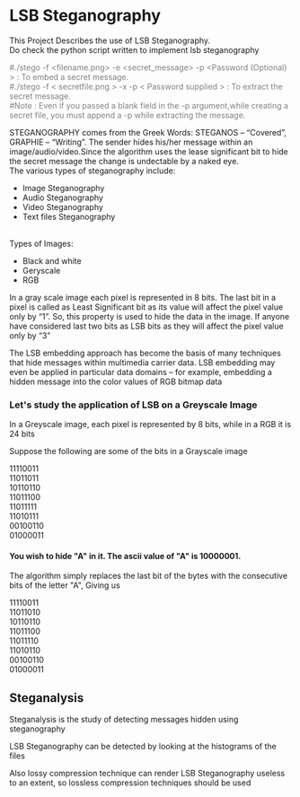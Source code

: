 # LSB Steganography

This Project Describes the use of LSB Steganography.<br>
Do check the python script written to implement lsb steganography<br>
<p style="color: grey" >#./stego -f &lt;filename.png&gt; -e &lt;secret_message&gt; -p &lt;Password (Optional) &gt; : To embed a secret message. <br>
#./stego -f &lt; secretfile.png &gt; -x -p &lt; Password supplied &gt; : To extract the secret message.<br>
#Note : Even if you passed a blank field in the -p argument,while creating a secret file, you must append a -p while extracting the message. </P>

STEGANOGRAPHY  comes  from  the  Greek  Words:  STEGANOS  –  “Covered”,  GRAPHIE  –  “Writing”.
The sender hides his/her message within an image/audio/video.Since the algorithm uses the lease significant bit to hide the secret message the change is undectable by a naked eye.<br>
The various types of steganography include:
<br>
<ul>
  <li>Image Steganography</li>
  <li>Audio  Steganography</li>
  <li>Video Steganography</li>
  <li>Text files Steganography</li>
  </ul>
<br>
Types of Images:
<ul>
  <li>Black and white</li>
  <li>Geryscale</li>
  <li>RGB</li>
</ul>
<p>In a gray scale image each pixel is represented in 8 bits. The last bit in a pixel is called as Least Significant bit as its value will affect the pixel value only by “1”. So, this property is used to hide the data in the image. If anyone have considered last two bits as LSB bits as they will affect the pixel value only by “3”</P>
<p>  The  LSB  embedding  approach  has become the basis of many techniques that hide messages within multimedia carrier data. LSB embedding may even be  applied  in  particular  data  domains  –  for  example,  embedding  a  hidden  message  into  the  color  values  of  RGB bitmap data</p>

<h3>Let's study the application of LSB on a Greyscale Image</h3>
<p>In a Greyscale image, each pixel is represented by 8 bits, while in a RGB it is 24 bits</p>
<p>Suppose the following are some of the bits in a Grayscale image</p>
<p>11110011 <br> 11011011 <br>10110110 <br> 11011100<br>11011111 <br> 11010111 <br> 00100110 <br> 01000011</p>
<h4>You wish to hide "A" in it. The ascii value of "A" is 10000001.</h4>
<p>The algorithm simply replaces the last bit of the bytes with the consecutive bits of the letter "A", Giving us </p>
<p>11110011 <br> 11011010 <br>10110110 <br> 11011100<br>11011110 <br> 11010110 <br> 00100110 <br> 01000011</p>

<h2>Steganalysis</h2>
<p>Steganalysis is the study of detecting messages hidden using steganography</p>
<p>LSB Steganography can be detected by looking at the histograms of the files</p>
<p>Also lossy compression technique can render LSB Steganography useless to an extent, so lossless compression techniques should be used</p>

